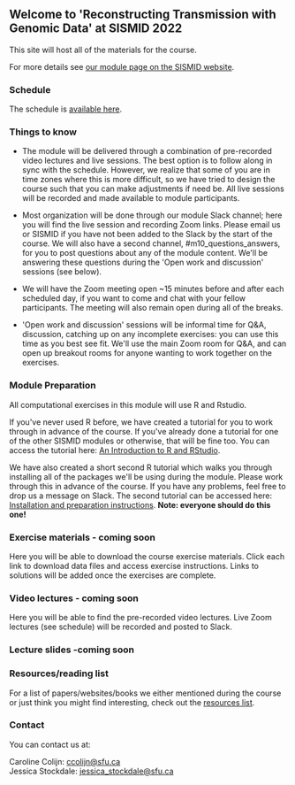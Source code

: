 
## Welcome to 'Reconstructing Transmission with Genomic Data' at SISMID 2022

This site will host all of the materials for the course. 

For more details see [our module page on the SISMID website](https://si.biostat.washington.edu/about/sismid/MD2210).

### Schedule

The schedule is [available here](https://jessicastockdale.github.io/SISMID2022-transmission-genomics/Files/Mod10_schedule.pdf).

### Things to know

- The module will be delivered through a combination of pre-recorded video lectures and live sessions. The best option is to follow along in sync with the schedule. However, we realize that some of you are in time zones where this is more difficult, so we have tried to design the course such that you can make adjustments if need be. All live sessions will be recorded and made available to module participants.

- Most organization will be done through our module Slack channel; here you will find the live session and recording Zoom links. Please email us or SISMID if you have not been added to the Slack by the start of the course. We will also have a second channel, #m10_questions_answers, for you to post questions about any of the module content. We'll be answering these questions during the 'Open work and discussion' sessions (see below).

- We will have the Zoom meeting open ~15 minutes before and after each scheduled day, if you want to come and chat with your fellow participants. The meeting will also remain open during all of the breaks.

- 'Open work and discussion' sessions will be informal time for Q&A, discussion, catching up on any incomplete exercises: you can use this time as you best see fit. We'll use the main Zoom room for Q&A, and can open up breakout rooms for anyone wanting to work together on the exercises. 


### Module Preparation

All computational exercises in this module will use R and Rstudio.

If you've never used R before, we have created a tutorial for you to work through in advance of the course. If you've already done a tutorial for one of the other SISMID modules or otherwise, that will be fine too. You can access the tutorial here: [An Introduction to R and RStudio](https://jessicastockdale.github.io/SISMID2022-transmission-genomics/Files/R_tutorial.html).

We have also created a short second R tutorial which walks you through installing all of the packages we'll be using during the module. Please work through this in advance of the course. If you have any problems, feel free to drop us a message on Slack. The second tutorial can be accessed here: [Installation and preparation instructions](https://jessicastockdale.github.io/SISMID2022-transmission-genomics/Files/R_tutorial2.html). **Note: everyone should do this one!**

### Exercise materials - coming soon

Here you will be able to download the course exercise materials. Click each link to download data files and access exercise instructions. Links to solutions will be added once the exercises are complete.

<!---Exercise 1: [Data](https://jessicastockdale.github.io/SISMID2022-transmission-genomics/source/FMD-AU-data.zip), [Instructions](https://jessicastockdale.github.io/SISMID2022-transmission-genomics/source/Exercise1.html), and [Solutions](https://jessicastockdale.github.io/SISMID2022-transmission-genomics/source/Exercise1_results.pdf).

Exercise 2: [Instructions](https://jessicastockdale.github.io/SISMID2022-transmission-genomics/source/Exercise2.html), [Extra Helper Code](https://jessicastockdale.github.io/SISMID2022-transmission-genomics/source/wf_distribution.R), and Solutions: [COVID-19](https://jessicastockdale.github.io/SISMID2022-transmission-genomics/source/ex2_coviddata.R), [TB](https://jessicastockdale.github.io/SISMID2022-transmission-genomics/source/ex2_tbdata.R).

Exercise 3: [Data](https://jessicastockdale.github.io/SISMID2022-transmission-genomics/source/Flu_data.zip), [Instructions](https://jessicastockdale.github.io/SISMID2022-transmission-genomics/source/Exercise3.html), and Solutions: [COVID-19](https://jessicastockdale.github.io/SISMID2022-transmission-genomics/source/ex3_coviddata.R), [TB](https://jessicastockdale.github.io/SISMID2022-transmission-genomics/source/ex3_tbdata.R).

Exercise 4: [Instructions](https://jessicastockdale.github.io/SISMID2022-transmission-genomics/source/Exercise4.html), [TransPhylo Extra Code](https://jessicastockdale.github.io/SISMID2022-transmission-genomics/source/transphylo_extras.R), and Solutions: [COVID-19](https://jessicastockdale.github.io/SISMID2022-transmission-genomics/source/ex4_coviddata.R), [TB](https://jessicastockdale.github.io/SISMID2022-transmission-genomics/source/ex4_tbdata.R).

Data for exercises 2,3,4: [TB data](https://jessicastockdale.github.io/SISMID2022-transmission-genomics/source/TB_data.zip). COVID-19 data will be provided on Slack.-->

### Video lectures - coming soon

Here you will be able to find the pre-recorded video lectures. Live Zoom lectures (see schedule) will be recorded and posted to Slack. 

<!---Lecture 2:
{% include youtubePlayer.html id="0xl1KgpG8oc" %} 

Lecture 3:
{% include youtubePlayer.html id="JoSsaCe2g2E" %}

Lecture 4:
{% include youtubePlayer.html id="TgZX12gfcYk" %} 

Lecture 5:
{% include youtubePlayer.html id="3FeR46lzwqY" %} -->


### Lecture slides -coming soon

<!---
[Lecture 1](https://jessicastockdale.github.io/SISMID2022-transmission-genomics/Files/sismid_L1_intro-b-2021.pdf), Lecture 2 [part 1](https://jessicastockdale.github.io/SISMID2022-transmission-genomics/Files/vid2-part1.sozi.html) [part 2](https://jessicastockdale.github.io/SISMID2022-transmission-genomics/Files/vid2-part2.sozi.html), [Lecture 3](https://jessicastockdale.github.io/SISMID2022-transmission-genomics/Files/Nonphylo_recon.pdf), [Lecture 4](https://jessicastockdale.github.io/SISMID2022-transmission-genomics/Files/IntroPhylogeneticsNotes.html), [Lecture 5](https://jessicastockdale.github.io/SISMID2022-transmission-genomics/Files/sismid_L3_transphylomath.pdf), [Research forefronts 1](https://jessicastockdale.github.io/SISMID2022-transmission-genomics/Files/SISMID_090721.pdf), [Research forefronts 2](https://jessicastockdale.github.io/SISMID2022-transmission-genomics/Files/serial interval estimation.pdf). -->

### Resources/reading list

For a list of papers/websites/books we either mentioned during the course or just think you might find interesting, check out the [resources list](https://jessicastockdale.github.io/SISMID2022-transmission-genomics/Files/Resources_list.pdf).

### Contact

You can contact us at:

Caroline Colijn: <ccolijn@sfu.ca>  
Jessica Stockdale: <jessica_stockdale@sfu.ca>

